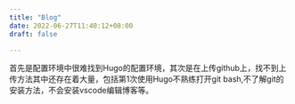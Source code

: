 ```yaml
---
title: "Blog"
date: 2022-06-27T11:40:12+08:00
draft: false

---
```

首先是配置环境中很难找到Hugo的配置环境，其次是在上传github上，找不到上传方法其中还存在着大量，包括第1次使用Hugo不熟练打开git bash,不了解git的安装方法，不会安装vscode编辑博客等。
